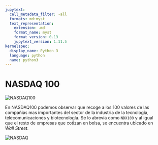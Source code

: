 ```yaml
---
jupytext:
  cell_metadata_filter: -all
  formats: md:myst
  text_representation:
    extension: .md
    format_name: myst
    format_version: 0.13
    jupytext_version: 1.11.5
kernelspec:
  display_name: Python 3
  language: python
  name: python3
---
```


# NASDAQ 100

![NASDAQ100](https://s3-symbol-logo.tradingview.com/indices/nasdaq-100--big.svg)

En NASDAQ100 podemos observar que recoge a los 100 valores de las compañias mas importantes del sector de la industria de la tecnología, telecomunicaciones y biotecnología.
Se lo abrevia como ```NDX100``` y al igual que el resto de empresas que cotizan en bolsa, se encuentra ubicado en *Wall Street*.

![NASDAQ](https://www.estrategiasdeinversion.com/uploads/noticias_redaccion/portada/nasdaq_foto.jpg)


